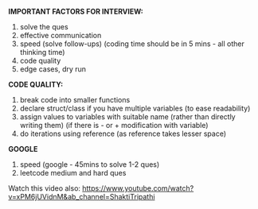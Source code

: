 **IMPORTANT FACTORS FOR INTERVIEW:**
1. solve the ques
2. effective communication
3. speed (solve follow-ups) (coding time should be in 5 mins - all other thinking time)
4. code quality
5. edge cases, dry run

**CODE QUALITY:**
1. break code into smaller functions
2. declare struct/class if you have multiple variables (to ease readability)
3. assign values to variables with suitable name  (rather than directly writing them) (if there is - or + modification with variable)
4. do iterations using reference (as reference takes lesser space)

**GOOGLE**
1. speed (google - 45mins to solve 1-2 ques)
2. leetcode medium and hard ques

Watch this video also:
https://www.youtube.com/watch?v=xPM6jUVidnM&ab_channel=ShaktiTripathi

